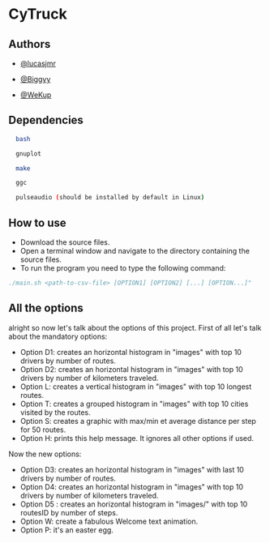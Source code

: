 # CyTruck




## Authors

- [@lucasjmr](https://www.github.com/lucasjmr)

- [@Biggyy](https://www.github.com/Biggyy)

- [@WeKup](https://www.github.com/WeKup)


## Dependencies
```bash
  bash
```
```bash
  gnuplot
```
```bash
  make
```
```bash
  ggc
```
```bash
  pulseaudio (should be installed by default in Linux)

```



## How to use

- Download the source files.
- Open a terminal window and navigate to the directory containing the source files.
- To run the program you need to type the following command:
```bibtex
./main.sh <path-to-csv-file> [OPTION1] [OPTION2] [...] [OPTION...]"
```

## All the options

alright so now let's talk about the options of this project.
First of all let's talk about the mandatory options:

- Option D1: creates an horizontal histogram in "images" with top 10 drivers by number of routes.
- Option D2: creates an horizontal histogram in "images" with top 10 drivers by number of kilometers traveled.
- Option L: creates a vertical histogram in "images" with top 10 longest routes.
- Option T: creates a grouped histogram in "images" with top 10 cities visited by the routes.
- Option S: creates a graphic  with max/min et average distance per step for 50 routes.
- Option H: prints this help message. It ignores all other options if used.

Now the new options:
- Option D3: creates an horizontal histogram in "images" with last 10 drivers by number of routes.
- Option D4: creates an horizontal histogram in "images" with top 10 drivers by number of kilometers traveled.
- Option D5 : creates an horizontal histogram in "images/" with top 10 routesID by number of steps.
- Option W: create a fabulous Welcome text animation.
- Option P: it's an easter egg.
